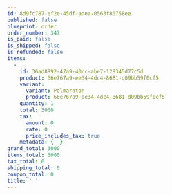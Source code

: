 ```yaml
---
id: 8d9fc787-ef2e-45df-adea-0563f80758ee
published: false
blueprint: order
order_number: 347
is_paid: false
is_shipped: false
is_refunded: false
items:
  -
    id: 36ad8892-47a9-40cc-abe7-128345d77c5d
    product: 66e767a9-ee34-4dc4-8681-d09bb59f0cf5
    variant:
      variant: Polmaraton
      product: 66e767a9-ee34-4dc4-8681-d09bb59f0cf5
    quantity: 1
    total: 3000
    tax:
      amount: 0
      rate: 0
      price_includes_tax: true
    metadata: {  }
grand_total: 3000
items_total: 3000
tax_total: 0
shipping_total: 0
coupon_total: 0
title: ' '
---
```

